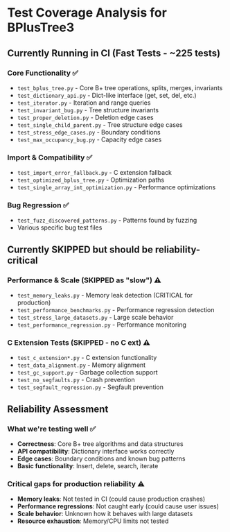 # Test Coverage Analysis for BPlusTree3

## Currently Running in CI (Fast Tests - ~225 tests)

### Core Functionality ✅
- `test_bplus_tree.py` - Core B+ tree operations, splits, merges, invariants
- `test_dictionary_api.py` - Dict-like interface (get, set, del, etc.)
- `test_iterator.py` - Iteration and range queries
- `test_invariant_bug.py` - Tree structure invariants
- `test_proper_deletion.py` - Deletion edge cases
- `test_single_child_parent.py` - Tree structure edge cases
- `test_stress_edge_cases.py` - Boundary conditions
- `test_max_occupancy_bug.py` - Capacity edge cases

### Import & Compatibility ✅ 
- `test_import_error_fallback.py` - C extension fallback
- `test_optimized_bplus_tree.py` - Optimization paths
- `test_single_array_int_optimization.py` - Performance optimizations

### Bug Regression ✅
- `test_fuzz_discovered_patterns.py` - Patterns found by fuzzing
- Various specific bug test files

## Currently SKIPPED but should be reliability-critical

### Performance & Scale (SKIPPED as "slow") ⚠️
- `test_memory_leaks.py` - Memory leak detection (CRITICAL for production)
- `test_performance_benchmarks.py` - Performance regression detection
- `test_stress_large_datasets.py` - Large scale behavior
- `test_performance_regression.py` - Performance monitoring

### C Extension Tests (SKIPPED - no C ext) ⚠️
- `test_c_extension*.py` - C extension functionality
- `test_data_alignment.py` - Memory alignment 
- `test_gc_support.py` - Garbage collection support
- `test_no_segfaults.py` - Crash prevention
- `test_segfault_regression.py` - Segfault prevention

## Reliability Assessment

### What we're testing well ✅
- **Correctness**: Core B+ tree algorithms and data structures
- **API compatibility**: Dictionary interface works correctly  
- **Edge cases**: Boundary conditions and known bug patterns
- **Basic functionality**: Insert, delete, search, iterate

### Critical gaps for production reliability ⚠️
- **Memory leaks**: Not tested in CI (could cause production crashes)
- **Performance regressions**: Not caught early (could cause user issues)
- **Scale behavior**: Unknown how it behaves with large datasets
- **Resource exhaustion**: Memory/CPU limits not tested

